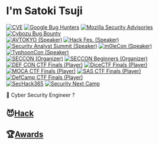 # I'm Satoki Tsuji
[![CVE](https://img.shields.io/badge/CVE-10-f68826.svg)](https://www.cve.org/) 
[![Google Bug Hunters](https://img.shields.io/badge/Google_Bug_Hunters-4-202124.svg)](https://bughunters.google.com/profile/577f4342-b9c0-4049-9c54-ca5c2d1bb102) 
[![Mozilla Security Advisories](https://img.shields.io/badge/Firefox_Bug_Bounty_Rewards-3-ffffff.svg)](https://bugzilla.mozilla.org/user_profile?user_id=706819) 
[![Cybozu Bug Bounty](https://img.shields.io/badge/Cybozu_Bug_Bounty-8-64bdd4.svg)](https://cybozu.co.jp/products/bug-bounty/)  
[![AVTOKYO (Speaker)](https://img.shields.io/badge/AVTOKYO_(Speaker)-2020,_2023,_2024-000000.svg)](https://www.avtokyo.org/) 
[![Hack Fes. (Speaker)](https://img.shields.io/badge/Hack_Fes._(Speaker)-2024-0d6fb8.svg)](https://www.hacker.or.jp/hack-fes-2024/) 
[![Security Analyst Summit (Speaker)](https://img.shields.io/badge/Security_Analyst_Summit_(Speaker)-2024-37ddd9.svg)](https://thesascon.com/) 
[![m0leCon (Speaker)](https://img.shields.io/badge/m0leCon_(Speaker)-2025-294b3c.svg)](https://m0lecon.it/) 
[![TyphoonCon (Speaker)](https://img.shields.io/badge/TyphoonCon_(Speaker)-2025-00a9b0.svg)](https://typhooncon.com/)  
[![SECCON (Organizer)](https://img.shields.io/badge/SECCON_(Organizer)-2023--24-e41012.svg)](https://www.seccon.jp/) 
[![SECCON Beginners (Organizer)](https://img.shields.io/badge/SECCON_Beginners_(Organizer)-2021--24-66ee33.svg)](https://www.seccon.jp/)  
[![DEF CON CTF Finals (Player)](https://img.shields.io/badge/DEF_CON_CTF_Finals_(Player)-30,_31,_32-7777ff.svg)](https://defcon.org/) 
[![DiceCTF Finals (Player)](https://img.shields.io/badge/DiceCTF_Finals_(Player)-2024-dd2e44.svg)](https://dicega.ng/) 
[![MOCA CTF Finals (Player)](https://img.shields.io/badge/MOCA_CTF_Finals_(Player)-2024-37e176.svg)](https://moca.camp/) 
[![SAS CTF Finals (Player)](https://img.shields.io/badge/SAS_CTF_Finals_(Player)-2024-37ddd9.svg)](https://ctf.thesascon.com/) 
[![DefCamp CTF Finals (Player)](https://img.shields.io/badge/DefCamp_CTF_Finals_(Player)-2024-0071ce.svg)](https://def.camp/)  
[![SecHack365](https://img.shields.io/badge/SecHack365-2020-ffd700.svg)](https://sechack365.nict.go.jp/) 
[![Security Next Camp](https://img.shields.io/badge/Security_Next_Camp-2022-41b487.svg)](https://www.security-camp.or.jp/)  

👻 Cyber Security Engineer ?  

## 😈[Hack](Hack.md)

## 🏆[Awards](Awards.md)
